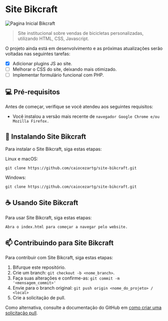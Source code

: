 # Site Bikcraft

<!---Esses são exemplos. Veja https://shields.io para outras pessoas ou para personalizar este conjunto de escudos. Você pode querer incluir dependências, status do projeto e informações de licença aqui--->

<img src="sitebikcraft-exemplo.png" alt="Pagina Inicial Bikcraft">

> Site institucional sobre vendas de bicicletas personalizadas, utilizando HTML, CSS, Javascript.

O projeto ainda está em desenvolvimento e as próximas atualizações serão voltadas nas seguintes tarefas:

- [x] Adicionar plugins JS ao site.
- [ ] Melhorar o CSS do site, deixando mais otimizado.
- [ ] Implementar formulário funcional com PHP.

## 💻 Pré-requisitos

Antes de começar, verifique se você atendeu aos seguintes requisitos:
<!---Estes são apenas requisitos de exemplo. Adicionar, duplicar ou remover conforme necessário--->
* Você instalou a versão mais recente de `navegador Google Chrome e/ou Mozilla Firefox.`

## 🚀 Instalando Site Bikcraft

Para instalar o Site Bikcraft, siga estas etapas:

Linux e macOS:
```
git clone https://github.com/caiocezartg/site-bikcraft.git
```

Windows:
```
git clone https://github.com/caiocezartg/site-bikcraft.git
```

## ☕ Usando Site Bikcraft

Para usar Site Bikcraft, siga estas etapas:

```
Abra o index.html para começar a navegar pelo website.
```

## 📫 Contribuindo para Site Bikcraft
<!---Se o seu README for longo ou se você tiver algum processo ou etapas específicas que deseja que os contribuidores sigam, considere a criação de um arquivo CONTRIBUTING.md separado--->
Para contribuir com Site Bikcraft, siga estas etapas:

1. Bifurque este repositório.
2. Crie um branch: `git checkout -b <nome_branch>`.
3. Faça suas alterações e confirme-as: `git commit -m '<mensagem_commit>'`
4. Envie para o branch original: `git push origin <nome_do_projeto> / <local>`
5. Crie a solicitação de pull.

Como alternativa, consulte a documentação do GitHub em [como criar uma solicitação pull](https://help.github.com/en/github/collaborating-with-issues-and-pull-requests/creating-a-pull-request).
